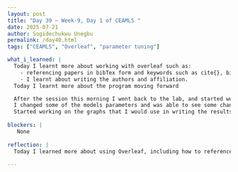 ```yaml
---
layout: post
title: "Day 39 – Week-9, Day 1 of CEAMLS "
date: 2025-07-21
author: Sogidechukwu Unegbu
permalink: /day40.html
tags: ["CEAMLS", "Overleaf", "parameter tuning"]

what_i_learned: |
  Today I learnt more about working with overleaf such as:
    - referencing papers in bibTex form and keywords such as cite{}, bibliographystyle{}, etc.
    - I learnt about writing the authors and affiliation.
  Today I learnt more about the program moving forward

  After the session this morning I went back to the lab, and started working on the work our mentor gave us to do.
  I changed some of the models parameters and was able to see some changes 
  Started working on the graphs that I would use in writing the results and analysis session of the paper.
    
blockers: |
   None   
  
reflection: |
  Today I learned more about using Overleaf, including how to reference papers using BibTeX and format citations and bibliographies. I also learned how to properly list authors and affiliations. We got updates on the program moving forward, which gave more clarity. Back in the lab, I adjusted model parameters and began seeing noticeable changes. I also started working on graphs for the results and analysis section of our paper.
    
---
```

